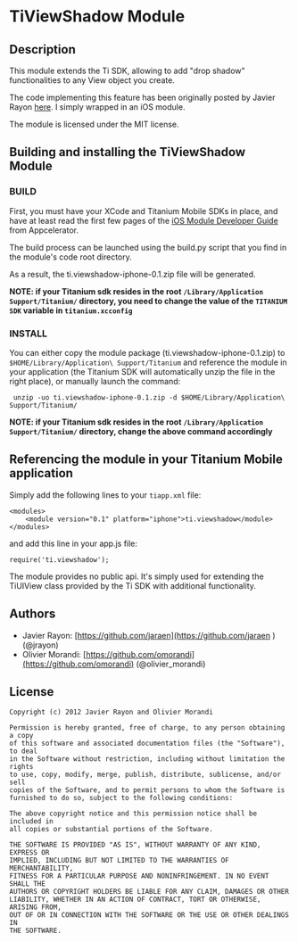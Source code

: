 # TiViewShadow Module

## Description

This module extends the Ti SDK, allowing to add "drop shadow" functionalities to any View object you create.

The code implementing this feature has been originally posted by Javier Rayon [here](http://developer.appcelerator.com/question/130784/trick-drop-real-shadows-in-titanium-ios). 
I simply wrapped in an iOS module.

The module is licensed under the MIT license.

## Building and installing the TiViewShadow Module ##

### BUILD ###

First, you must have your XCode and Titanium Mobile SDKs in place, and have at least read the first few pages of the [iOS Module Developer Guide](http://developer.appcelerator.com/guides/en/module_ios.html) from Appcelerator.

The build process can be launched using the build.py script that you find in the module's code root directory. 

As a result, the ti.viewshadow-iphone-0.1.zip file will be generated. 

**NOTE: if your Titanium sdk resides in the root `/Library/Application Support/Titanium/` directory, you need to change the value of the `TITANIUM SDK` variable in `titanium.xcconfig`**


### INSTALL ###
You can either copy the module package (ti.viewshadow-iphone-0.1.zip) to `$HOME/Library/Application\ Support/Titanium` and reference the module in your application (the Titanium SDK will automatically unzip the file in the right place), or manually launch the command:

     unzip -uo ti.viewshadow-iphone-0.1.zip -d $HOME/Library/Application\ Support/Titanium/


**NOTE: if your Titanium sdk resides in the root `/Library/Application Support/Titanium/` directory, change the above command accordingly**

## Referencing the module in your Titanium Mobile application ##

Simply add the following lines to your `tiapp.xml` file:
    
    <modules>
        <module version="0.1" platform="iphone">ti.viewshadow</module> 
    </modules>

and add this line in your app.js file:

	require('ti.viewshadow');

The module provides no public api. It's simply used for extending the TiUIView class provided by the Ti SDK with additional functionality.

## Authors
* Javier Rayon: [https://github.com/jaraen](https://github.com/jaraen ) (@jrayon)
* Olivier Morandi: [https://github.com/omorandi](https://github.com/omorandi) (@olivier_morandi)


## License

    Copyright (c) 2012 Javier Rayon and Olivier Morandi

    Permission is hereby granted, free of charge, to any person obtaining a copy
    of this software and associated documentation files (the "Software"), to deal
    in the Software without restriction, including without limitation the rights
    to use, copy, modify, merge, publish, distribute, sublicense, and/or sell
    copies of the Software, and to permit persons to whom the Software is
    furnished to do so, subject to the following conditions:

    The above copyright notice and this permission notice shall be included in
    all copies or substantial portions of the Software.

    THE SOFTWARE IS PROVIDED "AS IS", WITHOUT WARRANTY OF ANY KIND, EXPRESS OR
    IMPLIED, INCLUDING BUT NOT LIMITED TO THE WARRANTIES OF MERCHANTABILITY,
    FITNESS FOR A PARTICULAR PURPOSE AND NONINFRINGEMENT. IN NO EVENT SHALL THE
    AUTHORS OR COPYRIGHT HOLDERS BE LIABLE FOR ANY CLAIM, DAMAGES OR OTHER
    LIABILITY, WHETHER IN AN ACTION OF CONTRACT, TORT OR OTHERWISE, ARISING FROM,
    OUT OF OR IN CONNECTION WITH THE SOFTWARE OR THE USE OR OTHER DEALINGS IN
    THE SOFTWARE.